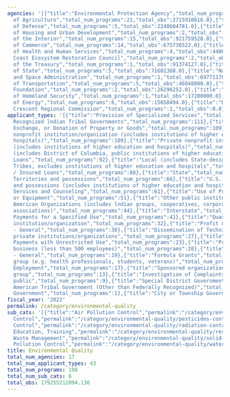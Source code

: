 ```yaml
---
agencies: '[{"title":"Environmental Protection Agency","total_num_programs":111,"total_obs":6126167535.0},{"title":"Department
  of Agriculture","total_num_programs":21,"total_obs":2715910616.0},{"title":"Department
  of Defense","total_num_programs":5,"total_obs":2240604781.0},{"title":"Department
  of Housing and Urban Development","total_num_programs":2,"total_obs":1933000000.0},{"title":"Department
  of the Interior","total_num_programs":15,"total_obs":921759528.0},{"title":"Department
  of Commerce","total_num_programs":14,"total_obs":675736522.0},{"title":"Department
  of Health and Human Services","total_num_programs":4,"total_obs":440651079.0},{"title":"Gulf
  Coast Ecosystem Restoration Council","total_num_programs":2,"total_obs":158403307.0},{"title":"Department
  of the Treasury","total_num_programs":1,"total_obs":91374127.0},{"title":"Department
  of State","total_num_programs":5,"total_obs":71601368.0},{"title":"National Aeronautics
  and Space Administration","total_num_programs":1,"total_obs":69771170.0},{"title":"Department
  of Transportation","total_num_programs":5,"total_obs":46048000.0},{"title":"Inter-American
  Foundation","total_num_programs":2,"total_obs":26296252.0},{"title":"Department
  of Homeland Security","total_num_programs":1,"total_obs":17200000.0},{"title":"Department
  of Energy","total_num_programs":6,"total_obs":15658494.0},{"title":"Denali Commission","total_num_programs":2,"total_obs":20.0},{"title":"Southeast
  Crescent Regional Commission","total_num_programs":1,"total_obs":0.0}]'
applicant_types: '[{"title":"Provision of Specialized Services","total_num_programs":111},{"title":"Federally
  Recognized lndian Tribal Governments","total_num_programs":111},{"title":"Sale,
  Exchange, or Donation of Property or Goods","total_num_programs":109},{"title":"Public
  nonprofit institution/organization (includes institutions of higher education and
  hospitals)","total_num_programs":109},{"title":"Private nonprofit institution/organization
  (includes institutions of higher education and hospitals)","total_num_programs":100},{"title":"State
  (includes District of Columbia, public institutions of higher education and hospitals)","total_num_programs":92},{"title":"Direct
  Loans","total_num_programs":92},{"title":"Local (includes State-designated lndian
  Tribes, excludes institutions of higher education and hospitals","total_num_programs":88},{"title":"Guaranteed
  / Insured Loans","total_num_programs":88},{"title":"State","total_num_programs":83},{"title":"U.S.
  Territories and possessions","total_num_programs":66},{"title":"U.S. Territories
  and possessions (includes institutions of higher education and hospitals)","total_num_programs":61},{"title":"Advisory
  Services and Counseling","total_num_programs":61},{"title":"Use of Property, Facilities,
  or Equipment","total_num_programs":51},{"title":"Other public institution/organization","total_num_programs":51},{"title":"Native
  American Organizations (includes lndian groups, cooperatives, corporations, partnerships,
  associations)","total_num_programs":44},{"title":"Interstate","total_num_programs":41},{"title":"Direct
  Payments for a Specified Use","total_num_programs":41},{"title":"Quasi-public nonprofit
  institution/organization","total_num_programs":32},{"title":"Profit organization","total_num_programs":32},{"title":"Non-Government
  - General","total_num_programs":30},{"title":"Dissemination of Technical Information","total_num_programs":30},{"title":"Other
  private institutions/organizations","total_num_programs":27},{"title":"Intrastate","total_num_programs":23},{"title":"Direct
  Payments with Unrestricted Use","total_num_programs":23},{"title":"Project Grants","total_num_programs":22},{"title":"Federal","total_num_programs":22},{"title":"Small
  business (less than 500 employees)","total_num_programs":20},{"title":"Government
  - General","total_num_programs":19},{"title":"Formula Grants","total_num_programs":19},{"title":"Specialized
  group (e.g. health professionals, students, veterans)","total_num_programs":17},{"title":"Federal
  Employment","total_num_programs":17},{"title":"Sponsored organization","total_num_programs":14},{"title":"Insurance","total_num_programs":14},{"title":"Minority
  group","total_num_programs":13},{"title":"Investigation of Complaints","total_num_programs":13},{"title":"Training","total_num_programs":12},{"title":"Individual/Family","total_num_programs":12},{"title":"Anyone/general
  public","total_num_programs":9},{"title":"Special District Government","total_num_programs":1},{"title":"Indian/Native
  American Tribal Government (Other than Federally Recognized)","total_num_programs":1},{"title":"County
  Government","total_num_programs":1},{"title":"City or Township Government","total_num_programs":1}]'
fiscal_year: '2022'
permalink: /category/environmental-quality
sub_cats: '[{"title":"Air Pollution Control","permalink":"/category/environmental-quality/air-pollution-control","total_num_programs":77,"total_obs":4064694355.359},{"title":"Pesticides
  Control","permalink":"/category/environmental-quality/pesticides-control","total_num_programs":64,"total_obs":3801575802.609},{"title":"Radiation
  Control","permalink":"/category/environmental-quality/radiation-control","total_num_programs":51,"total_obs":3367068148.109},{"title":"Research,
  Education, Training","permalink":"/category/environmental-quality/research--education--training","total_num_programs":110,"total_obs":5313474633.109},{"title":"Solid
  Waste Management","permalink":"/category/environmental-quality/solid-waste-management","total_num_programs":74,"total_obs":8218486696.109},{"title":"Water
  Pollution Control","permalink":"/category/environmental-quality/water-pollution-control","total_num_programs":120,"total_obs":8524438594.109}]'
title: Environmental Quality
total_num_agencies: 17
total_num_applicant_types: 43
total_num_programs: 198
total_num_sub_cats: 6
total_obs: 179255212094.136
---
```

